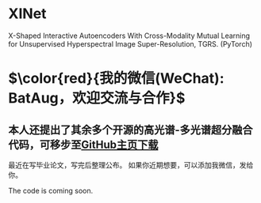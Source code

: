 # XINet
X-Shaped Interactive Autoencoders With Cross-Modality Mutual Learning for Unsupervised Hyperspectral Image Super-Resolution, TGRS. (PyTorch)

# $\color{red}{我的微信(WeChat): BatAug，欢迎交流与合作}$

## 本人还提出了其余多个开源的高光谱-多光谱超分融合代码，可移步至[GitHub主页下载](https://github.com/JiaxinLiCAS) 

最近在写毕业论文，写完后整理公布。
如果你近期想要，可以添加我微信，发给你。

The code is coming soon.

